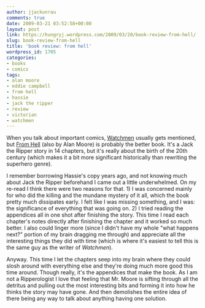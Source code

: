 ```yaml
---
author: jjackunrau
comments: true
date: 2009-03-21 03:52:58+00:00
layout: post
link: https://hungryj.wordpress.com/2009/03/20/book-review-from-hell/
slug: book-review-from-hell
title: 'book review: from hell'
wordpress_id: 1705
categories:
- books
- comics
tags:
- alan moore
- eddie campbell
- from hell
- hassie
- jack the ripper
- review
- victorian
- watchmen
---
```


When  you talk about important comics, [Watchmen](http://thedubiousmonk.net/2009/03/07/movie-and-book-review-watchmen/) usually gets mentioned, but [From Hell](http://www.amazon.ca/Hell-ALAN-MOORE/dp/284055514X/) (also by Alan Moore) is probably the better book. It's a Jack the Ripper story in 14 chapters, but it's really about the birth of the 20th century (which makes it a bit more significant historically than rewriting the superhero genre).

I remember borrowing Hassie's copy years ago, and not knowing much about Jack the Ripper beforehand I came out a little underwhelmed. On my re-read I think there were two reasons for that. 1) I was concerned mainly for who did the killing and the mundane mystery of it all, which the book pretty much dissipates early. I felt like I was missing something, and I was: the significance of everything that was going on. 2) I tried reading the appendices all in one shot after finishing the story. This time I read each chapter's notes directly after finishing the chapter and it worked so much better. I also could linger more (since I didn't have my whole "what happens next?" portion of my brain dragging me through) and appreciate all the interesting things they did with time (which is where it's easiest to tell this is the same guy as the writer of _Watchmen_). 

Anyway. This time I let the chapters seep into my brain where they could slosh around with everything else and they're doing much more good this time around. Though really, it's the appendices that make the book. As I am not a Ripperologist I love that feeling that Mr. Moore is sifting through all the detritus and pulling out the most interesting bits and forming it into how he thinks the story may have gone. And then demolishes the entire idea of there being any way to talk about anything having one solution.
